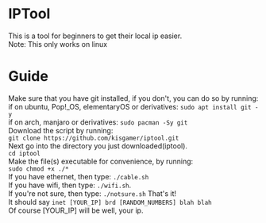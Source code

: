 # IPTool
This is a tool for beginners to get their local ip easier.\
Note: This only works on linux

# Guide
Make sure that you have git installed, if you don't, you can do so by running:\
if on ubuntu, Pop!_OS, elementaryOS or derivatives: `sudo apt install git -y`\
if on arch, manjaro or derivatives: `sudo pacman -Sy git`\
Download the script by running:\
`git clone https://github.com/kisgamer/iptool.git`\
Next go into the directory you just downloaded(iptool).\
`cd iptool`\
Make the file(s) executable for convenience, by running:\
`sudo chmod +x ./*`\
If you have ethernet, then type: `./cable.sh`\
If you have wifi, then type: `./wifi.sh`.\
If you're not sure, then type: `./notsure.sh`
That's it!\
It should say `inet [YOUR_IP] brd [RANDOM_NUMBERS] blah blah`\
Of course [YOUR_IP] will be well, your ip.

